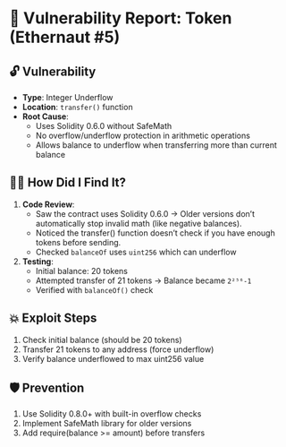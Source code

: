 # 🎯 Vulnerability Report: Token (Ethernaut #5)

## 🔓 Vulnerability  
- **Type**: Integer Underflow  
- **Location**: `transfer()` function  
- **Root Cause**:  
  - Uses Solidity 0.6.0 without SafeMath  
  - No overflow/underflow protection in arithmetic operations  
  - Allows balance to underflow when transferring more than current balance  

## 🕵️‍♂️ How Did I Find It?  
1. **Code Review**:  
   - Saw the contract uses Solidity 0.6.0 → Older versions don’t automatically stop invalid math (like negative balances).
   - Noticed the transfer() function doesn’t check if you have enough tokens before sending.
   - Checked `balanceOf` uses `uint256` which can underflow  
2. **Testing**:  
   - Initial balance: 20 tokens  
   - Attempted transfer of 21 tokens → Balance became `2²⁵⁶-1`  
   - Verified with `balanceOf()` check  

## 💥 Exploit Steps  
1. Check initial balance (should be 20 tokens)  
2. Transfer 21 tokens to any address (force underflow)  
3. Verify balance underflowed to max uint256 value  
  

## 🛡️ Prevention  
1. Use Solidity 0.8.0+ with built-in overflow checks  
2. Implement SafeMath library for older versions  
3. Add require(balance >= amount) before transfers  
